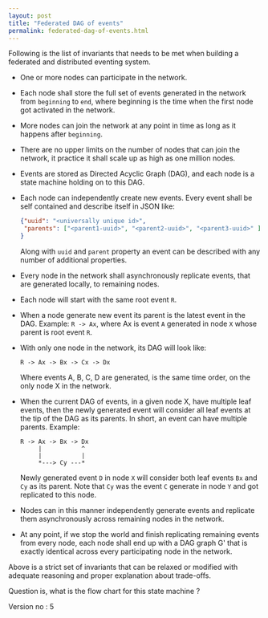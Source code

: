 ```yaml
---
layout: post
title: "Federated DAG of events"
permalink: federated-dag-of-events.html
---
```


Following is the list of invariants that needs to be met when
building a federated and distributed eventing system.

* One or more nodes can participate in the network.
* Each node shall store the full set of events generated in the network
  from `beginning` to `end`, where beginning is the time when the first
  node got activated in the network.
* More nodes can join the network at any point in time as long as
  it happens after `beginning`.
* There are no upper limits on the number of nodes that can join
  the network, it practice it shall scale up as high as one million
  nodes.
* Events are stored as Directed Acyclic Graph (DAG), and each node is
  a state machine holding on to this DAG.
* Each node can independently create new events. Every event shall be
  self contained and describe itself in JSON like:
  ```json
  {"uuid": "<universally unique id>",
   "parents": ["<parent1-uuid>", "<parent2-uuid>", "<parent3-uuid>" ],
  }
  ```
  Along with `uuid` and `parent` property an event can be described with
  any number of additional properties.
* Every node in the network shall asynchronously replicate events,
  that are generated locally, to remaining nodes.
* Each node will start with the same root event `R`.
* When a node generate new event its parent is the latest
  event in the DAG. Example: `R -> Ax`, where Ax is event `A` generated
  in node `X` whose parent is root event `R`.
* With only one node in the network, its DAG will look like:

      R -> Ax -> Bx -> Cx -> Dx

  Where events A, B, C, D are generated, is the same time order, on the
  only node X in the network.

* When the current DAG of events, in a given node X, have multiple leaf
  events, then the newly generated event will consider all leaf events
  at the tip of the DAG as its parents. In short, an event can have
  multiple parents. Example:

      R -> Ax -> Bx -> Dx
           |           ^
           |           |
           *---> Cy ---*

  Newly generated event `D` in node `X` will consider both leaf events
  `Bx` and `Cy` as its parent. Note that `Cy` was the event `C` generate
  in node `Y` and got replicated to this node.
* Nodes can in this manner independently generate events and replicate
  them asynchronously across remaining nodes in the network.
* At any point, if we stop the world and finish replicating remaining
  events from every node, each node shall end up with a DAG graph G'
  that is exactly identical across every participating node in the network.

Above is a strict set of invariants that can be relaxed or modified with
adequate reasoning and proper explanation about trade-offs.

Question is, what is the flow chart for this state machine ?

Version no : 5
